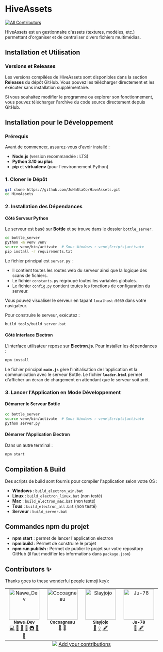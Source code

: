 # HiveAssets
<!-- ALL-CONTRIBUTORS-BADGE:START - Do not remove or modify this section -->
[![All Contributors](https://img.shields.io/badge/all_contributors-4-orange.svg?style=flat-square)](#contributors-)
<!-- ALL-CONTRIBUTORS-BADGE:END -->

HiveAssets est un gestionnaire d'assets (textures, modèles, etc.) permettant d'organiser et de centraliser divers fichiers multimédias.

## Installation et Utilisation

### Versions et Releases
Les versions compilées de HiveAssets sont disponibles dans la section **Releases** du dépôt GitHub. Vous pouvez les télécharger directement et les exécuter sans installation supplémentaire.

Si vous souhaitez modifier le programme ou explorer son fonctionnement, vous pouvez télécharger l'archive du code source directement depuis GitHub.

## Installation pour le Développement

### Prérequis
Avant de commencer, assurez-vous d'avoir installé :
- **Node.js** (version recommandée : LTS)
- **Python 3.10 ou plus**
- **pip** et **virtualenv** (pour l'environnement Python)

### 1. Cloner le Dépôt
```sh
git clone https://github.com/JuNaSlaCo/HiveAssets.git
cd HiveAssets
```

### 2. Installation des Dépendances

#### Côté Serveur Python
Le serveur est basé sur **Bottle** et se trouve dans le dossier `bottle_server`.
```sh
cd bottle_server
python -m venv venv
source venv/bin/activate  # Sous Windows : venv\Scripts\activate
pip install -r requirements.txt
```
Le fichier principal est `server.py` :
- Il contient toutes les routes web du serveur ainsi que la logique des scans de fichiers.
- Le fichier `constants.py` regroupe toutes les variables globales.
- Le fichier `config.py` contient toutes les fonctions de configuration du serveur.

Vous pouvez visualiser le serveur en tapant `localhost:5069` dans votre navigateur.

Pour construire le serveur, exécutez :
```sh
build_tools/build_server.bat
```

#### Côté Interface Electron
L'interface utilisateur repose sur **Electron.js**. Pour installer les dépendances :
```sh
npm install
```
Le fichier principal **`main.js`** gère l'initialisation de l'application et la communication avec le serveur Bottle.
Le fichier **`loader.html`** permet d'afficher un écran de chargement en attendant que le serveur soit prêt.

### 3. Lancer l'Application en Mode Développement

#### Démarrer le Serveur Bottle
```sh
cd bottle_server
source venv/bin/activate  # Sous Windows : venv\Scripts\activate
python server.py
```

#### Démarrer l'Application Electron
Dans un autre terminal :
```sh
npm start
```

## Compilation & Build
Des scripts de build sont fournis pour compiler l'application selon votre OS :
- **Windows** : `build_electron_win.bat`
- **Linux** : `build_electron_linux.bat` (non testé)
- **Mac** : `build_electron_mac.bat` (non testé)
- **Tous** : `build_electron_all.bat` (non testé)
- **Serveur** : `build_server.bat`

## Commandes npm du projet

- **npm start** : permet de lancer l'application electron
- **npm build** : Permet de construire le projet
- **npm run publish** : Permet de publier le projet sur votre repository GitHub (il faut modifier les informations dans `package.json`)
## Contributors ✨

Thanks goes to these wonderful people ([emoji key](https://allcontributors.org/docs/en/emoji-key)):

<!-- ALL-CONTRIBUTORS-LIST:START - Do not remove or modify this section -->
<!-- prettier-ignore-start -->
<!-- markdownlint-disable -->
<table>
  <tbody>
    <tr>
      <td align="center" valign="top" width="14.28%"><a href="https://github.com/NaweDev"><img src="https://avatars.githubusercontent.com/u/96984101?v=4?s=100" width="100px;" alt="Nawe_Dev"/><br /><sub><b>Nawe_Dev</b></sub></a><br /><a href="https://github.com/JuNaSlaCo/HiveAssets/commits?author=NaweDev" title="Code">💻</a> <a href="#ideas-NaweDev" title="Ideas, Planning, & Feedback">🤔</a> <a href="#design-NaweDev" title="Design">🎨</a> <a href="https://github.com/JuNaSlaCo/HiveAssets/pulls?q=is%3Apr+reviewed-by%3ANaweDev" title="Reviewed Pull Requests">👀</a> <a href="#infra-NaweDev" title="Infrastructure (Hosting, Build-Tools, etc)">🚇</a> <a href="#maintenance-NaweDev" title="Maintenance">🚧</a> <a href="#projectManagement-NaweDev" title="Project Management">📆</a></td>
      <td align="center" valign="top" width="14.28%"><a href="https://github.com/Cocoagneau"><img src="https://avatars.githubusercontent.com/u/201631272?v=4?s=100" width="100px;" alt="Cocoagneau"/><br /><sub><b>Cocoagneau</b></sub></a><br /><a href="#ideas-Cocoagneau" title="Ideas, Planning, & Feedback">🤔</a> <a href="#design-Cocoagneau" title="Design">🎨</a></td>
      <td align="center" valign="top" width="14.28%"><a href="https://github.com/Slayjojo"><img src="https://avatars.githubusercontent.com/u/201461005?v=4?s=100" width="100px;" alt="Slayjojo"/><br /><sub><b>Slayjojo</b></sub></a><br /><a href="https://github.com/JuNaSlaCo/HiveAssets/commits?author=Slayjojo" title="Documentation">📖</a> <a href="#example-Slayjojo" title="Examples">💡</a> <a href="#content-Slayjojo" title="Content">🖋</a></td>
      <td align="center" valign="top" width="14.28%"><a href="https://github.com/Ju-78"><img src="https://avatars.githubusercontent.com/u/201461159?v=4?s=100" width="100px;" alt="Ju-78"/><br /><sub><b>Ju-78</b></sub></a><br /><a href="#design-Ju-78" title="Design">🎨</a> <a href="#content-Ju-78" title="Content">🖋</a></td>
    </tr>
  </tbody>
  <tfoot>
    <tr>
      <td align="center" size="13px" colspan="7">
        <img src="https://raw.githubusercontent.com/all-contributors/all-contributors-cli/1b8533af435da9854653492b1327a23a4dbd0a10/assets/logo-small.svg">
          <a href="https://all-contributors.js.org/docs/en/bot/usage">Add your contributions</a>
        </img>
      </td>
    </tr>
  </tfoot>
</table>